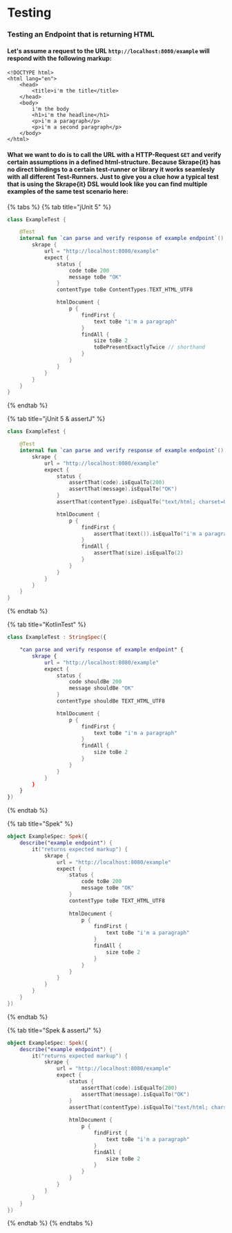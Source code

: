 # Testing

### Testing an Endpoint that is returning HTML

#### Let's assume a request to the URL `http://localhost:8080/example` will respond with the following markup:

```markup
<!DOCTYPE html>
<html lang="en">
    <head>
        <title>i'm the title</title>
    </head>
    <body>
        i'm the body
        <h1>i'm the headline</h1>
        <p>i'm a paragraph</p>
        <p>i'm a second paragraph</p>
    </body>
</html>
```

#### What we want to do is to call the URL with a HTTP-Request `GET` and verify certain assumptions in a defined html-structure. Because Skrape{it} has no direct bindings to a certain test-runner or library it works seamlesly with all different Test-Runners. Just to give you a clue how a typical test that is using the Skrape{it} DSL would look like you can find multiple examples of the same test scenario here:

{% tabs %}
{% tab title="jUnit 5" %}
```kotlin
class ExampleTest {

    @Test
    internal fun `can parse and verify response of example endpoint`() {
        skrape {
            url = "http://localhost:8080/example"
            expect {
                status { 
                    code toBe 200
                    message toBe "OK"
                }
                contentType toBe ContentTypes.TEXT_HTML_UTF8

                htmlDocument {
                    p {
                        findFirst {
                            text toBe "i'm a paragraph"
                        }
                        findAll {
                            size toBe 2
                            toBePresentExactlyTwice // shorthand
                        }
                    }
                }
            }
        }
    }
}
```
{% endtab %}

{% tab title="jUnit 5 & assertJ" %}
```kotlin
class ExampleTest {

    @Test
    internal fun `can parse and verify response of example endpoint`() {
        skrape {
            url = "http://localhost:8080/example"
            expect {
                status {
                    assertThat(code).isEqualTo(200)
                    assertThat(message).isEqualTo("OK")
                }
                assertThat(contentType).isEqualTo("text/html; charset=UTF-8")

                htmlDocument {
                    p {
                        findFirst {
                            assertThat(text()).isEqualTo("i'm a paragraph")
                        }
                        findAll {
                            assertThat(size).isEqualTo(2)
                        }
                    }
                }
            }
        }
    }
}
```
{% endtab %}

{% tab title="KotlinTest" %}
```kotlin
class ExampleTest : StringSpec({

    "can parse and verify response of example endpoint" {
        skrape {
            url = "http://localhost:8080/example"
            expect {
                status {
                    code shouldBe 200
                    message shouldBe "OK"
                }
                contentType shouldBe TEXT_HTML_UTF8

                htmlDocument {
                    p {
                        findFirst {
                            text toBe "i'm a paragraph"
                        }
                        findAll {
                            size toBe 2
                        }
                    }
                }
            }
        }
    }
})
```
{% endtab %}

{% tab title="Spek" %}
```kotlin
object ExampleSpec: Spek({
    describe("example endpoint") {
        it("returns expected markup") {
            skrape {
                url = "http://localhost:8080/example"
                expect {
                    status {
                        code toBe 200
                        message toBe "OK"
                    }
                    contentType toBe TEXT_HTML_UTF8
    
                    htmlDocument {
                        p {
                            findFirst {
                                text toBe "i'm a paragraph"
                            }
                            findAll {
                                size toBe 2
                            }
                        }
                    }
                }
            }
        }
    }
})
```
{% endtab %}

{% tab title="Spek & assertJ" %}
```kotlin
object ExampleSpec: Spek({
    describe("example endpoint") {
        it("returns expected markup") {
            skrape {
                url = "http://localhost:8080/example"
                expect {
                    status {
                        assertThat(code).isEqualTo(200)
                        assertThat(message).isEqualTo("OK")
                    }
                    assertThat(contentType).isEqualTo("text/html; charset=UTF-8")
    
                    htmlDocument {
                        p {
                            findFirst {
                                text toBe "i'm a paragraph"
                            }
                            findAll {
                                size toBe 2
                            }
                        }
                    }
                }
            }
        }
    }
})
```
{% endtab %}
{% endtabs %}

